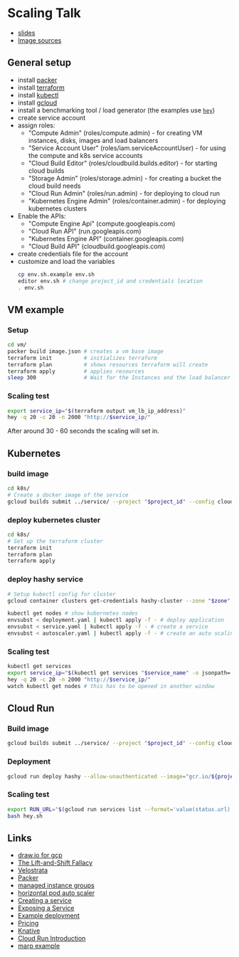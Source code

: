 # Scaling Talk

- [slides](scaling-talk.pdf)
- [Image sources](images/README.md)

## General setup

- install [packer](https://www.packer.io/downloads.html)
- install [terraform](https://www.terraform.io/downloads.html)
- install [kubectl](https://kubernetes.io/docs/tasks/tools/install-kubectl/)
- install [gcloud](https://cloud.google.com/sdk/install)
- install a benchmarking tool / load generator (the examples use [`hey`](https://github.com/rakyll/hey))
- create service account
- assign roles:
    - "Compute Admin" (roles/compute.admin) - for creating VM instances, disks, images and load balancers
    - "Service Account User" (roles/iam.serviceAccountUser) - for using the compute and k8s service accounts
    - "Cloud Build Editor" (roles/cloudbuild.builds.editor) - for starting cloud builds
    - "Storage Admin" (roles/storage.admin) - for creating a bucket the cloud build needs
    - "Cloud Run Admin" (roles/run.admin) - for deploying to cloud run
    - "Kubernetes Engine Admin" (roles/container.admin) - for deploying kubernetes clusters
- Enable the APIs:
    - "Compute Engine Api" (compute.googleapis.com)
    - "Cloud Run API" (run.googleapis.com)
    - "Kubernetes Engine API" (container.googleapis.com)
    - "Cloud Build API" (cloudbuild.googleapis.com)
- create credentials file for the account
- customize and load the variables
    ```sh
    cp env.sh.example env.sh
    editor env.sh # change project_id and credentials location
    . env.sh
    ```

## VM example

### Setup

```sh
cd vm/
packer build image.json # creates a vm base image
terraform init          # initializes terraform
terraform plan          # shows resources terraform will create
terraform apply         # applies resources
sleep 300               # Wait for the Instances and the load balancer to be up
```

### Scaling test

```sh
export service_ip="$(terraform output vm_lb_ip_address)"
hey -q 20 -c 20 -n 2000 "http://$service_ip/"
```

After around 30 - 60 seconds the scaling will set in.

## Kubernetes

### build image

```sh
cd k8s/
# Create a docker image of the service
gcloud builds submit ../service/ --project "$project_id" --config cloudbuild.yaml --substitutions "_SERVICE_NAME=$service_name" --async
```

### deploy kubernetes cluster

```sh
cd k8s/
# Set up the terraform cluster
terraform init
terraform plan
terraform apply
```

### deploy hashy service

```sh
# Setup kubectl config for cluster
gcloud container clusters get-credentials hashy-cluster --zone "$zone" --project "$project_id"

kubectl get nodes # show kubernetes nodes
envsubst < deployment.yaml | kubectl apply -f - # deploy application
envsubst < service.yaml | kubectl apply -f - # create a service
envsubst < autoscaler.yaml | kubectl apply -f - # create an auto scaling object
```

### Scaling test

```sh
kubectl get services
export service_ip="$(kubectl get services "$service_name" -o jsonpath='{.status.loadBalancer.ingress[0].ip}')"
hey -q 20 -c 20 -n 2000 "http://$service_ip/"
watch kubectl get nodes # this has to be opened in another window
```

## Cloud Run

### Build image

```sh
gcloud builds submit ../service/ --project "$project_id" --config cloudbuild.yaml --substitutions "_SERVICE_NAME=$service_name" --async
```

### Deployment

```sh
gcloud run deploy hashy --allow-unauthenticated --image="gcr.io/${project_id}/${service_name}-image" --platform managed --region europe-west1
```

### Scaling test

```sh
export RUN_URL="$(gcloud run services list --format='value(status.url)' --platform managed)"
bash hey.sh
```

## Links

- [draw.io for gcp](https://www.draw.io/?libs=gcp2)
- [The Lift-and-Shift Fallacy](https://www.contino.io/insights/the-lift-and-shift-fallacy-why-it-will-cost-you-time-money-and-people)
- [Velostrata](https://cloud.google.com/migrate/compute-engine/)
- [Packer](https://packer.io/)
- [managed instance groups](https://cloud.google.com/compute/docs/instance-groups/#managed_instance_groups)
- [horizontal pod auto scaler](https://kubernetes.io/docs/tasks/run-application/horizontal-pod-autoscale/#support-for-custom-metrics)
- [Creating a service](https://kubernetes.io/docs/concepts/services-networking/connect-applications-service/#creating-a-service)
- [Exposing a Service](https://kubernetes.io/docs/concepts/services-networking/connect-applications-service/#exposing-the-service)
- [Example deployment](https://cloud.google.com/run/docs/quickstarts/prebuilt-deploy)
- [Pricing](https://cloud.google.com/run/pricing)
- [Knative](https://knative.dev/)
- [Cloud Run Introduction](https://www.youtube.com/watch?v=xVuuvZkYiNM)
- [marp example](https://raw.githubusercontent.com/yhatt/marp/master/example.md)
